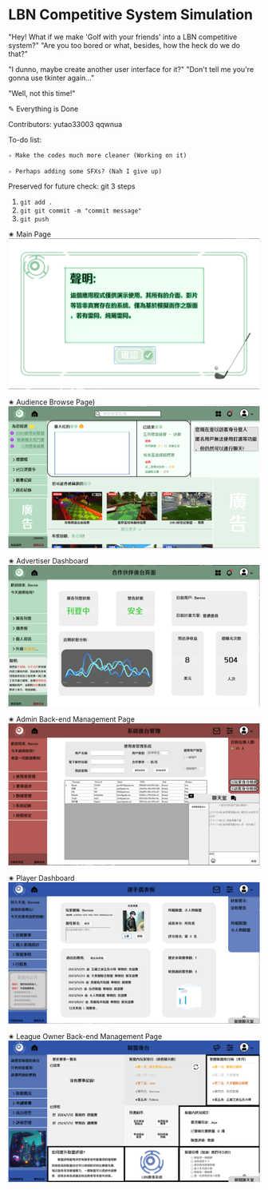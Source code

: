 # LBN Competitive System Simulation

"Hey! What if we make 'Golf with your friends' into a LBN competitive system?"
"Are you too bored or what, besides, how the heck do we do that?"

"I dunno, maybe create another user interface for it?"
"Don't tell me you're gonna use tkinter again..."

"Well, not this time!"

✎ Everything is Done

Contributors:
	yutao33003
	qqwnua
 
To-do list:

	✧ Make the codes much more cleaner (Working on it)
 
	✧ Perhaps adding some SFXs? (Nah I give up)

Preserved for future check: git 3 steps
1. ```git add .```
2. ```git git commit -m "commit message"```
3. ```git push```

✬ Main Page
![image](https://github.com/Unforgettableeternalproject/LBN-Competitive-System-Simulation/blob/master/Snapshots/MainScreen.png)

✬ Audience Browse Page)
![image](https://github.com/Unforgettableeternalproject/LBN-Competitive-System-Simulation/blob/master/Snapshots/BrowseScreen.png)

✬ Advertiser Dashboard
![image](https://github.com/Unforgettableeternalproject/LBN-Competitive-System-Simulation/blob/master/Snapshots/AdvertiserScreen.png)

✬ Admin Back-end Management Page
![image](https://github.com/Unforgettableeternalproject/LBN-Competitive-System-Simulation/blob/master/Snapshots/AdminScreen.png)

✬ Player Dashboard
![image](https://github.com/Unforgettableeternalproject/LBN-Competitive-System-Simulation/blob/master/Snapshots/PlayerScreen.png)

✬ League Owner Back-end Management Page
![image](https://github.com/Unforgettableeternalproject/LBN-Competitive-System-Simulation/blob/master/Snapshots/LeagueScreen.png)

